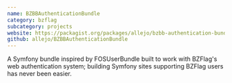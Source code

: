 ```yaml
---
name: BZBBAuthenticationBundle
category: bzflag
subcategory: projects
website: https://packagist.org/packages/allejo/bzbb-authentication-bundle
github: allejo/BZBBAuthenticationBundle
---
```


A Symfony bundle inspired by FOSUserBundle built to work with BZFlag's web authentication system; building Symfony sites supporting BZFlag users has never been easier.
